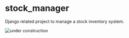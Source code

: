 # stock_manager
Django related project to manage a stock inventory system.

<img src="https://media.giphy.com/media/cfGmVRsJI6wq6noGxP/giphy.gif" alt="under construction">
